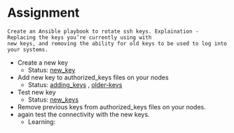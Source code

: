 # Assignment

    Create an Ansible playbook to rotate ssh keys. Explaination - Replacing the keys you’re currently using with
    new keys, and removing the ability for old keys to be used to log into your systems.

-   Create a new key
    - Status: [new_key](https://github.com/sudiptninja/Assignments-Ansible/blob/master/Media/key%20new.png) 
-  Add new key to authorized_keys files on your nodes
   - Status: [adding_keys](https://github.com/sudiptninja/Assignments-Ansible/blob/master/Media/key%20run%20playbook.png) , [older-keys](https://github.com/sudiptninja/Assignments-Ansible/blob/master/Media/key%20previous.png) 
- Test new key
  - Status: [new_keys](https://github.com/sudiptninja/Assignments-Ansible/blob/master/Media/key%20new%20authorized.png)
- Remove previous keys from authorized_keys files on your nodes.
- again test the connectivity with the new keys.
  - Learning: 

